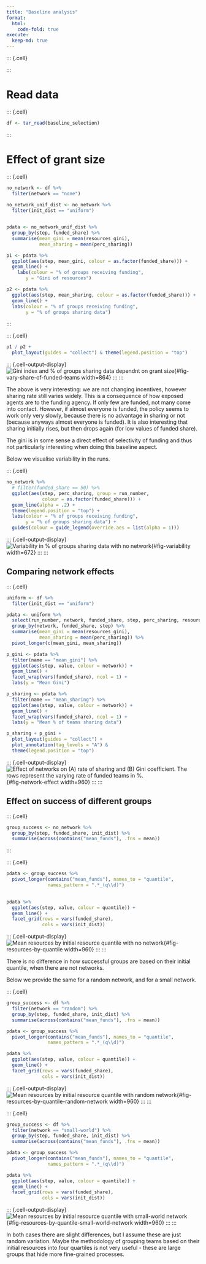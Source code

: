 ```yaml
---
title: "Baseline analysis"
format: 
  html:
    code-fold: true
execute:
  keep-md: true
---
```



::: {.cell}

:::


# Read data


::: {.cell}

```{.r .cell-code}
df <- tar_read(baseline_selection)
```
:::



# Effect of grant size

::: {.cell}

```{.r .cell-code}
no_network <- df %>% 
  filter(network == "none")
  
no_network_unif_dist <- no_network %>% 
  filter(init_dist == "uniform")


pdata <- no_network_unif_dist %>% 
  group_by(step, funded_share) %>% 
  summarise(mean_gini = mean(resources_gini),
            mean_sharing = mean(perc_sharing))

p1 <- pdata %>%  
  ggplot(aes(step, mean_gini, colour = as.factor(funded_share))) +
  geom_line() +
    labs(colour = "% of groups receiving funding",
       y = "Gini of resources")

p2 <- pdata %>%  
  ggplot(aes(step, mean_sharing, colour = as.factor(funded_share))) +
  geom_line() +
  labs(colour = "% of groups receiving funding",
       y = "% of groups sharing data") 
```
:::

::: {.cell}

```{.r .cell-code}
p1 / p2 +
  plot_layout(guides = "collect") & theme(legend.position = "top")
```

::: {.cell-output-display}
![Gini index and % of groups sharing data dependnt on grant size](01-analyse-baseline_files/figure-html/fig-vary-share-of-funded-teams-1.png){#fig-vary-share-of-funded-teams width=864}
:::
:::


The above is very interesting: we are not changing incentives, however sharing 
rate still varies widely. This is a consequence of how exposed agents are to
the funding agency. If only few are funded, not many come into contact. However,
if almost everyone is funded, the policy seems to work only very slowly, because
there is no advantage in sharing or not (because anyways almost everyone is
funded). It is also interesting that sharing initially rises, but then drops 
again (for low values of funded share). 

The gini is in some sense a direct effect of selectivity of funding and thus not
particularly interesting when doing this baseline aspect.


Below we visualise variability in the runs.

::: {.cell}

```{.r .cell-code}
no_network %>% 
  # filter(funded_share == 50) %>% 
  ggplot(aes(step, perc_sharing, group = run_number,
             colour = as.factor(funded_share))) +
  geom_line(alpha = .2) +
  theme(legend.position = "top") +
  labs(colour = "% of groups receiving funding",
       y = "% of groups sharing data") +
  guides(colour = guide_legend(override.aes = list(alpha = 1)))
```

::: {.cell-output-display}
![Variability in % of groups sharing data with no network](01-analyse-baseline_files/figure-html/fig-variability-1.png){#fig-variability width=672}
:::
:::


## Comparing network effects

::: {.cell}

```{.r .cell-code}
uniform <- df %>% 
  filter(init_dist == "uniform")

pdata <- uniform %>% 
  select(run_number, network, funded_share, step, perc_sharing, resources_gini) %>% 
  group_by(network, funded_share, step) %>% 
  summarise(mean_gini = mean(resources_gini),
            mean_sharing = mean(perc_sharing)) %>% 
  pivot_longer(c(mean_gini, mean_sharing))

p_gini <- pdata %>% 
  filter(name == "mean_gini") %>% 
  ggplot(aes(step, value, colour = network)) +
  geom_line() +
  facet_wrap(vars(funded_share), ncol = 1) +
  labs(y = "Mean Gini")

p_sharing <- pdata %>% 
  filter(name == "mean_sharing") %>% 
  ggplot(aes(step, value, colour = network)) +
  geom_line() +
  facet_wrap(vars(funded_share), ncol = 1) +
  labs(y = "Mean % of teams sharing data")

p_sharing + p_gini +
  plot_layout(guides = "collect") +
  plot_annotation(tag_levels = "A") &
  theme(legend.position = "top")
```

::: {.cell-output-display}
![Effect of networks on (A) rate of sharing and (B) Gini coefficient. The rows represent the varying rate of funded teams in %.](01-analyse-baseline_files/figure-html/fig-network-effect-1.png){#fig-network-effect width=960}
:::
:::




## Effect on success of different groups

::: {.cell}

```{.r .cell-code}
group_success <- no_network %>% 
  group_by(step, funded_share, init_dist) %>% 
  summarise(across(contains("mean_funds"), .fns = mean))
```
:::

::: {.cell}

```{.r .cell-code}
pdata <- group_success %>% 
  pivot_longer(contains("mean_funds"), names_to = "quantile",
               names_pattern = ".*_(q\\d)")
  

pdata %>% 
  ggplot(aes(step, value, colour = quantile)) +
  geom_line() +
  facet_grid(rows = vars(funded_share),
             cols = vars(init_dist))
```

::: {.cell-output-display}
![Mean resources by initial resource quantile with no network](01-analyse-baseline_files/figure-html/fig-resources-by-quantile-1.png){#fig-resources-by-quantile width=960}
:::
:::


There is no difference in how successful groups are based on their initial
quantile, when there are not networks.

Below we provide the same for a random network, and for a small network.



::: {.cell}

```{.r .cell-code}
group_success <- df %>% 
  filter(network == "random") %>% 
  group_by(step, funded_share, init_dist) %>% 
  summarise(across(contains("mean_funds"), .fns = mean))

pdata <- group_success %>% 
  pivot_longer(contains("mean_funds"), names_to = "quantile",
               names_pattern = ".*_(q\\d)")

pdata %>% 
  ggplot(aes(step, value, colour = quantile)) +
  geom_line() +
  facet_grid(rows = vars(funded_share),
             cols = vars(init_dist))
```

::: {.cell-output-display}
![Mean resources by initial resource quantile with random network](01-analyse-baseline_files/figure-html/fig-resources-by-quantile-random-network-1.png){#fig-resources-by-quantile-random-network width=960}
:::
:::

::: {.cell}

```{.r .cell-code}
group_success <- df %>% 
  filter(network == "small-world") %>% 
  group_by(step, funded_share, init_dist) %>% 
  summarise(across(contains("mean_funds"), .fns = mean))

pdata <- group_success %>% 
  pivot_longer(contains("mean_funds"), names_to = "quantile",
               names_pattern = ".*_(q\\d)")

pdata %>% 
  ggplot(aes(step, value, colour = quantile)) +
  geom_line() +
  facet_grid(rows = vars(funded_share),
             cols = vars(init_dist))
```

::: {.cell-output-display}
![Mean resources by initial resource quantile with small-world network](01-analyse-baseline_files/figure-html/fig-resources-by-quantile-small-world-network-1.png){#fig-resources-by-quantile-small-world-network width=960}
:::
:::



In both cases there are slight differences, but I assume these are just random
variation. Maybe the methodology of grouping teams based on their initial 
resources into four quartiles is not very useful - these are large groups that
hide more fine-grained processes.